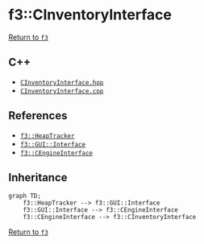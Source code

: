 # f3::CInventoryInterface

[Return to `f3`](/docs/f3.md)

## C++

- [`CInventoryInterface.hpp`](/c++/include/CInventoryInterface.hpp)
- [`CInventoryInterface.cpp`](/c++/source/CInventoryInterface.cpp)

## References

- [`f3::HeapTracker`](/docs/f3/HeapTracker.md)
- [`f3::GUI::Interface`](/docs/f3/GUI/Interface.md)
- [`f3::CEngineInterface`](/docs/f3/CEngineInterface.md)

## Inheritance

```mermaid
graph TD;
    f3::HeapTracker --> f3::GUI::Interface
    f3::GUI::Interface --> f3::CEngineInterface
    f3::CEngineInterface --> f3::CInventoryInterface
```

[Return to `f3`](/docs/f3.md)
